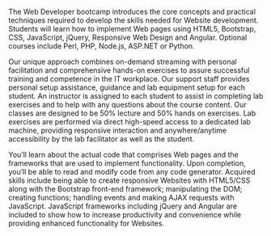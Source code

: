The Web Developer bootcamp introduces the core concepts and practical techniques required to develop the skills needed for Website development. Students will learn how to implement Web pages using HTML5, Bootstrap, CSS, JavaScript, jQuery, Responsive Web Design and Angular. Optional courses include Perl, PHP, Node.js, ASP.NET or Python.

Our unique approach combines on-demand streaming with personal facilitation and comprehensive hands-on exercises to assure successful training and competence in the IT workplace. Our support staff provides personal setup assistance, guidance and lab equipment setup for each student. An instructor is assigned to each student to assist in completing lab exercises and to help with any questions about the course content. Our classes are designed to be 50% lecture and 50% hands on exercises. Lab exercises are performed via direct high-speed access to a dedicated lab machine, providing responsive interaction and anywhere/anytime accessibility by the lab facilitator as well as the student.

You’ll learn about the actual code that comprises Web pages and the frameworks that are used to implement functionality. Upon completion, you’ll be able to read and modify code from any code generator. Acquired skills include being able to create responsive Websites with HTML5/CSS along with the Bootstrap front-end framework; manipulating the DOM; creating functions; handling events and making AJAX requests with JavaScript. JavaScript frameworks including jQuery and Angular are included to show how to increase productivity and convenience while providing enhanced functionality for Websites.